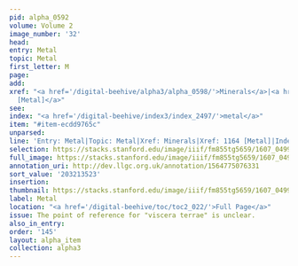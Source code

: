 ```yaml
---
pid: alpha_0592
volume: Volume 2
image_number: '32'
head:
entry: Metal
topic: Metal
first_letter: M
page:
add:
xref: "<a href='/digital-beehive/alpha3/alpha_0598/'>Minerals</a>|<a href='/digital-beehive/num5/num_1586/'>1164
  [Metal]</a>"
see:
index: "<a href='/digital-beehive/index3/index_2497/'>metal</a>"
item: "#item-ecdd9765c"
unparsed:
line: 'Entry: Metal|Topic: Metal|Xref: Minerals|Xref: 1164 [Metal]|Index: metal|#item-ecdd9765c'
selection: https://stacks.stanford.edu/image/iiif/fm855tg5659/1607_0499/730,3523,2990,491/full/0/default.jpg
full_image: https://stacks.stanford.edu/image/iiif/fm855tg5659/1607_0499/full/full/0/default.jpg
annotation_uri: http://dev.llgc.org.uk/annotation/1564775076331
sort_value: '203213523'
insertion:
thumbnail: https://stacks.stanford.edu/image/iiif/fm855tg5659/1607_0499/730,3523,600,180/250,/0/default.jpg
label: Metal
location: "<a href='/digital-beehive/toc/toc2_022/'>Full Page</a>"
issue: The point of reference for "viscera terrae" is unclear.
also_in_entry:
order: '145'
layout: alpha_item
collection: alpha3
---
```


